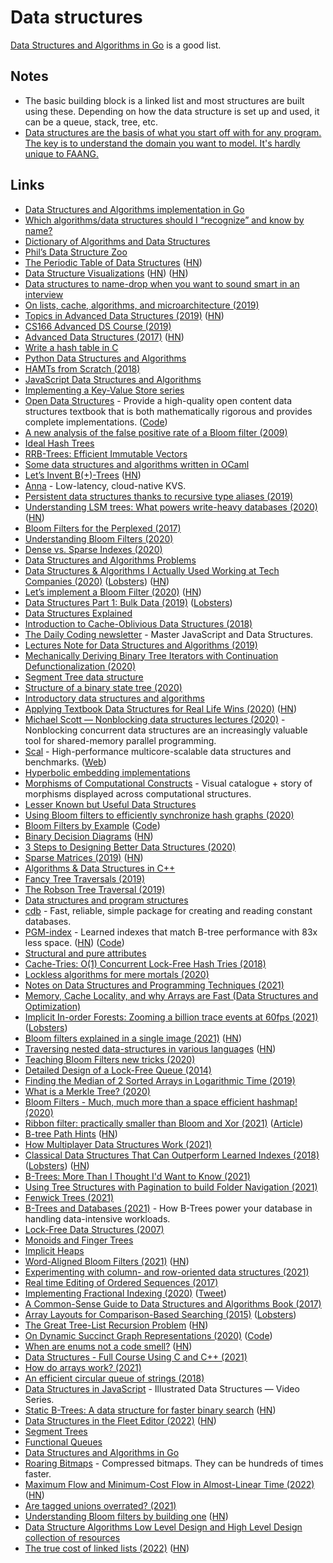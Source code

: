 # Data structures

[Data Structures and Algorithms in Go](https://github.com/paliimx/Data-Structures-and-Algorithms) is a good list.

## Notes

- The basic building block is a linked list and most structures are built using these. Depending on how the data structure is set up and used, it can be a queue, stack, tree, etc.
- [Data structures are the basis of what you start off with for any program. The key is to understand the domain you want to model. It's hardly unique to FAANG.](https://news.ycombinator.com/item?id=20039164)

## Links

- [Data Structures and Algorithms implementation in Go](https://github.com/floyernick/Data-Structures-and-Algorithms)
- [Which algorithms/data structures should I “recognize” and know by name?](https://softwareengineering.stackexchange.com/questions/155639/which-algorithms-data-structures-should-i-recognize-and-know-by-name)
- [Dictionary of Algorithms and Data Structures](https://xlinux.nist.gov/dads/)
- [Phil’s Data Structure Zoo](https://g1thubhub.github.io/data-structure-zoo.html)
- [The Periodic Table of Data Structures](https://stratos.seas.harvard.edu/files/stratos/files/periodictabledatastructures.pdf) ([HN](https://news.ycombinator.com/item?id=18314555))
- [Data Structure Visualizations](https://www.cs.usfca.edu/~galles/visualization/Algorithms.html) ([HN](https://news.ycombinator.com/item?id=19082943)) ([HN](https://news.ycombinator.com/item?id=27745184))
- [Data structures to name-drop when you want to sound smart in an interview](http://blog.amynguyen.net/?p=853)
- [On lists, cache, algorithms, and microarchitecture (2019)](https://pdziepak.github.io/2019/05/02/on-lists-cache-algorithms-and-microarchitecture/)
- [Topics in Advanced Data Structures (2019)](http://web.stanford.edu/class/cs166/handouts/100%20Suggested%20Final%20Project%20Topics.pdf) ([HN](https://news.ycombinator.com/item?id=19780387))
- [CS166 Advanced DS Course (2019)](http://web.stanford.edu/class/cs166/)
- [Advanced Data Structures (2017)](https://courses.csail.mit.edu/6.851/fall17/) ([HN](https://news.ycombinator.com/item?id=20044876))
- [Write a hash table in C](https://github.com/jamesroutley/write-a-hash-table)
- [Python Data Structures and Algorithms](https://github.com/prabhupant/python-ds)
- [HAMTs from Scratch (2018)](https://vaibhavsagar.com/blog/2018/07/29/hamts-from-scratch/)
- [JavaScript Data Structures and Algorithms](https://github.com/JoeKarlsson/data-structures)
- [Implementing a Key-Value Store series](http://codecapsule.com/2012/11/07/ikvs-implementing-a-key-value-store-table-of-contents/)
- [Open Data Structures](https://opendatastructures.org/) - Provide a high-quality open content data structures textbook that is both mathematically rigorous and provides complete implementations. ([Code](https://github.com/patmorin/ods))
- [A new analysis of the false positive rate of a Bloom filter (2009)](https://www.csee.usf.edu/~kchriste/energy/ipl10.pdf)
- [Ideal Hash Trees](https://lampwww.epfl.ch/papers/idealhashtrees.pdf)
- [RRB-Trees: Efficient Immutable Vectors](http://citeseerx.ist.psu.edu/viewdoc/download;jsessionid=0265C1992F573129BCC7D4AF7734DBF7?doi=10.1.1.592.5377&rep=rep1&type=pdf)
- [Some data structures and algorithms written in OCaml](https://github.com/jdan/ocaml-data-structures)
- [Let’s Invent B(+)-Trees](https://shachaf.net/w/b-trees) ([HN](https://news.ycombinator.com/item?id=23001831))
- [Anna](https://github.com/hydro-project/anna) - Low-latency, cloud-native KVS.
- [Persistent data structures thanks to recursive type aliases (2019)](https://www.aleksandra.codes/persistent-data-structures)
- [Understanding LSM trees: What powers write-heavy databases (2020)](https://yetanotherdevblog.com/lsm/) ([HN](https://news.ycombinator.com/item?id=30269286))
- [Bloom Filters for the Perplexed (2017)](https://sagi.io/bloom-filters-for-the-perplexed/)
- [Understanding Bloom Filters (2020)](https://yetanotherdevblog.com/bloom-filters/)
- [Dense vs. Sparse Indexes (2020)](https://yetanotherdevblog.com/dense-vs-sparse-indexes/)
- [Data Structures and Algorithms Problems](https://www.techiedelight.com/list-of-problems/)
- [Data Structures & Algorithms I Actually Used Working at Tech Companies (2020)](https://blog.pragmaticengineer.com/data-structures-and-algorithms-i-actually-used-day-to-day/) ([Lobsters](https://lobste.rs/s/n8tyip/data_structures_algorithms_i_actually)) ([HN](https://news.ycombinator.com/item?id=23841491))
- [Let’s implement a Bloom Filter (2020)](https://onatm.dev/2020/08/10/let-s-implement-a-bloom-filter/) ([HN](https://news.ycombinator.com/item?id=24102617))
- [Data Structures Part 1: Bulk Data (2019)](https://ourmachinery.com/post/data-structures-part-1-bulk-data/) ([Lobsters](https://lobste.rs/s/t8mrxn/data_structures_part_1_bulk_data))
- [Data Structures Explained](https://www.freecodecamp.org/news/learn-all-about-data-structures-used-in-computer-science/)
- [Introduction to Cache-Oblivious Data Structures (2018)](https://rcoh.me/posts/cache-oblivious-datastructures/)
- [The Daily Coding newsletter](https://thedailycoding.com/) - Master JavaScript and Data Structures.
- [Lectures Note for Data Structures and Algorithms (2019)](https://www.cs.bham.ac.uk/~jxb/DSA/dsa.pdf)
- [Mechanically Deriving Binary Tree Iterators with Continuation Defunctionalization (2020)](https://abhinavsarkar.net/posts/continuation-defunctionalization/)
- [Segment Tree data structure](https://cp-algorithms.com/data_structures/segment_tree.html)
- [Structure of a binary state tree (2020)](https://medium.com/@gballet/structure-of-a-binary-state-tree-part-1-48c587836d2f)
- [Introductory data structures and algorithms](https://github.com/sushinoya/fundamentals)
- [Applying Textbook Data Structures for Real Life Wins (2020)](https://heap.io/blog/engineering/applying-textbook-data-structures-for-real-life-wins) ([HN](https://news.ycombinator.com/item?id=24761105))
- [Michael Scott — Nonblocking data structures lectures (2020)](https://www.youtube.com/watch?v=9XAx279s7gs) - Nonblocking concurrent data structures are an increasingly valuable tool for shared-memory parallel programming.
- [Scal](https://github.com/cksystemsgroup/scal) - High-performance multicore-scalable data structures and benchmarks. ([Web](http://scal.cs.uni-salzburg.at/))
- [Hyperbolic embedding implementations](https://github.com/HazyResearch/hyperbolics)
- [Morphisms of Computational Constructs](https://github.com/prathyvsh/morphisms-of-computational-structures) - Visual catalogue + story of morphisms displayed across computational structures.
- [Lesser Known but Useful Data Structures](https://stackoverflow.com/questions/500607/what-are-the-lesser-known-but-useful-data-structures)
- [Using Bloom filters to efficiently synchronize hash graphs (2020)](https://martin.kleppmann.com/2020/12/02/bloom-filter-hash-graph-sync.html)
- [Bloom Filters by Example](https://llimllib.github.io/bloomfilter-tutorial/) ([Code](https://github.com/llimllib/bloomfilter-tutorial))
- [Binary Decision Diagrams](https://crypto.stanford.edu/pbc/notes/zdd/) ([HN](https://news.ycombinator.com/item?id=25342922))
- [3 Steps to Designing Better Data Structures (2020)](https://mochromatic.com/3-steps-to-designing-better-data-structures-in-elixir/)
- [Sparse Matrices (2019)](https://matteding.github.io/2019/04/25/sparse-matrices/) ([HN](https://news.ycombinator.com/item?id=25601288))
- [Algorithms & Data Structures in C++](https://github.com/xtaci/algorithms)
- [Fancy Tree Traversals (2019)](https://drs.is/post/fancy-tree-traversals/)
- [The Robson Tree Traversal (2019)](https://drs.is/post/robson-traversal/)
- [Data structures and program structures](http://cr.yp.to/data.html)
- [cdb](http://cr.yp.to/cdb.html) - Fast, reliable, simple package for creating and reading constant databases.
- [PGM-index](https://pgm.di.unipi.it/) - Learned indexes that match B-tree performance with 83x less space. ([HN](https://news.ycombinator.com/item?id=25899286)) ([Code](https://github.com/gvinciguerra/PGM-index))
- [Structural and pure attributes](https://minimalmodeling.substack.com/p/structural-and-pure-attributes)
- [Cache-Tries: O(1) Concurrent Lock-Free Hash Tries (2018)](http://aleksandar-prokopec.com/resources/docs/p137-prokopec.pdf)
- [Lockless algorithms for mere mortals (2020)](https://lwn.net/Articles/827180/)
- [Notes on Data Structures and Programming Techniques (2021)](https://www.cs.yale.edu/homes/aspnes/classes/223/notes.html)
- [Memory, Cache Locality, and why Arrays are Fast (Data Structures and Optimization)](https://www.youtube.com/watch?v=247cXLkYt2M)
- [Implicit In-order Forests: Zooming a billion trace events at 60fps (2021)](https://thume.ca/2021/03/14/iforests/) ([Lobsters](https://lobste.rs/s/gkmpyc/implicit_order_forests_zooming_billion))
- [Bloom filters explained in a single image (2021)](https://exampl.io/bloom-filters/) ([HN](https://news.ycombinator.com/item?id=26771991))
- [Traversing nested data-structures in various languages](https://github.com/josevalim/nested-data-structure-traversal) ([HN](https://news.ycombinator.com/item?id=26776786))
- [Teaching Bloom Filters new tricks (2020)](https://toao.com/blog/teaching-bloom-filters-new-tricks)
- [Detailed Design of a Lock-Free Queue (2014)](https://moodycamel.com/blog/2014/detailed-design-of-a-lock-free-queue)
- [Finding the Median of 2 Sorted Arrays in Logarithmic Time (2019)](https://medium.com/@hazemu/finding-the-median-of-2-sorted-arrays-in-logarithmic-time-1d3f2ecbeb46)
- [What is a Merkle Tree? (2020)](https://decentralizedthoughts.github.io/2020-12-22-what-is-a-merkle-tree/)
- [Bloom Filters - Much, much more than a space efficient hashmap! (2020)](https://boyter.org/posts/bloom-filter/)
- [Ribbon filter: practically smaller than Bloom and Xor (2021)](https://arxiv.org/abs/2103.02515) ([Article](https://engineering.fb.com/2021/07/09/data-infrastructure/ribbon-filter/))
- [B-tree Path Hints](https://github.com/tidwall/btree/blob/master/PATH_HINT.md) ([HN](https://news.ycombinator.com/item?id=28008541))
- [How Multiplayer Data Structures Work (2021)](https://matt-rickard.com/collaborative-data-types/)
- [Classical Data Structures That Can Outperform Learned Indexes (2018)](https://dawn.cs.stanford.edu//2018/01/11/index-baselines/) ([Lobsters](https://lobste.rs/s/pvjhcl/classical_data_structures_can)) ([HN](https://news.ycombinator.com/item?id=28195439))
- [B-Trees: More Than I Thought I'd Want to Know (2021)](https://benjamincongdon.me/blog/2021/08/17/B-Trees-More-Than-I-Thought-Id-Want-to-Know/)
- [Using Tree Structures with Pagination to build Folder Navigation (2021)](https://medium.com/frame-io-engineering/hierarchy-and-pagination-traversing-the-folder-tree-1ba641ec2ce7)
- [Fenwick Trees (2021)](https://jornhub.dev/articles/fenwick-trees/)
- [B-Trees and Databases (2021)](https://medium.com/@amitdavidson234/all-about-b-trees-and-databases-8c0697856189) - How B-Trees power your database in handling data-intensive workloads.
- [Lock-Free Data Structures (2007)](http://erdani.org/publications/cuj-2004-10.pdf)
- [Monoids and Finger Trees](https://apfelmus.nfshost.com/articles/monoid-fingertree.html)
- [Implicit Heaps](https://apfelmus.nfshost.com/articles/implicit-heaps.html)
- [Word-Aligned Bloom Filters (2021)](https://lemire.me/blog/2021/10/03/word-aligned-bloom-filters/) ([HN](https://news.ycombinator.com/item?id=28737910))
- [Experimenting with column- and row-oriented data structures (2021)](https://datastation.multiprocess.io/blog/2021-10-18-experimenting-with-column-and-row-oriented-datastructures.html)
- [Real time Editing of Ordered Sequences (2017)](https://www.figma.com/blog/realtime-editing-of-ordered-sequences/)
- [Implementing Fractional Indexing (2020)](https://observablehq.com/@dgreensp/implementing-fractional-indexing) ([Tweet](https://twitter.com/tmcw/status/1450878278416441347))
- [A Common-Sense Guide to Data Structures and Algorithms Book (2017)](https://www.goodreads.com/en/book/show/34695800)
- [Array Layouts for Comparison-Based Searching (2015)](https://arxiv.org/abs/1509.05053) ([Lobsters](https://lobste.rs/s/jdxjm8/array_layouts_for_comparison_based))
- [The Great Tree-List Recursion Problem](http://cslibrary.stanford.edu/109/TreeListRecursion.html) ([HN](https://news.ycombinator.com/item?id=29067098))
- [On Dynamic Succinct Graph Representations (2020)](https://ieeexplore.ieee.org/document/9105823) ([Code](https://github.com/aplf/sdk2tree))
- [When are enums not a code smell?](https://softwareengineering.stackexchange.com/questions/300080/when-are-enums-not-a-code-smell) ([HN](https://news.ycombinator.com/item?id=29295412))
- [Data Structures - Full Course Using C and C++ (2021)](https://www.youtube.com/watch?v=B31LgI4Y4DQ)
- [How do arrays work? (2021)](https://nan.fyi/how-arrays-work)
- [An efficient circular queue of strings (2018)](https://nitely.github.io/2018/05/16/an-efficient-queue-of-strings.html)
- [Data Structures in JavaScript](https://github.com/kamranahmedse/datastructures-in-javascript) - Illustrated Data Structures — Video Series.
- [Static B-Trees: A data structure for faster binary search](https://en.algorithmica.org/hpc/data-structures/s-tree/) ([HN](https://news.ycombinator.com/item?id=30376140))
- [Data Structures in the Fleet Editor (2022)](https://blog.jetbrains.com/fleet/2022/02/fleet-below-deck-part-ii-breaking-down-the-editor/) ([HN](https://news.ycombinator.com/item?id=30415868))
- [Segment Trees](https://en.algorithmica.org/hpc/data-structures/segment-trees/)
- [Functional Queues](https://vfoley.xyz/functional-queues/)
- [Data Structures and Algorithms in Go](https://github.com/paliimx/Data-Structures-and-Algorithms)
- [Roaring Bitmaps](https://roaringbitmap.org/) - Compressed bitmaps. They can be hundreds of times faster.
- [Maximum Flow and Minimum-Cost Flow in Almost-Linear Time (2022)](https://arxiv.org/abs/2203.00671) ([HN](https://news.ycombinator.com/item?id=31149038))
- [Are tagged unions overrated? (2021)](https://typesanitizer.com/blog/tagged-unions.html)
- [Understanding Bloom filters by building one](https://ricardoanderegg.com/posts/understanding-bloom-filters-by-building-one/) ([HN](https://news.ycombinator.com/item?id=31545399))
- [Data Structure Algorithms Low Level Design and High Level Design collection of resources](https://github.com/arpit20adlakha/Data-Structure-Algorithms-LLD-HLD)
- [The true cost of linked lists (2022)](http://ykarroum.com/2022/05/30/true-cost-list/) ([HN](https://news.ycombinator.com/item?id=31638746))
